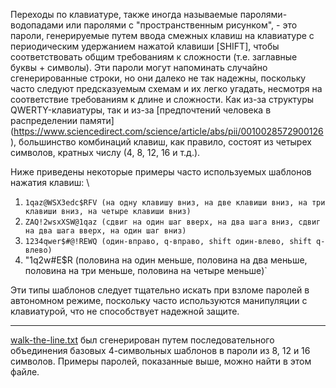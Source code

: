 Переходы по клавиатуре, также иногда называемые паролями-водопадами или паролями с "пространственным рисунком", - это пароли, генерируемые путем ввода смежных клавиш на клавиатуре с периодическим удержанием нажатой клавиши [SHIFT], чтобы соответствовать общим требованиям к сложности (т.е. заглавные буквы + символы). Эти пароли могут напоминать случайно сгенерированные строки, но они далеко не так надежны, поскольку часто следуют предсказуемым схемам и их легко угадать, несмотря на соответствие требованиям к длине и сложности. Как из-за структуры QWERTY-клавиатуры, так и из-за [предпочтений человека в распределении памяти] (https://www.sciencedirect.com/science/article/abs/pii/0010028572900126), большинство комбинаций клавиш, как правило, состоят из четырех символов, кратных числу (4, 8, 12, 16 и т.д.).

Ниже приведены некоторые примеры часто используемых шаблонов нажатия клавиш: \
1. `1qaz@WSX3edc$RFV (на одну клавишу вниз, на две клавиши вниз, на три клавиши вниз, на четыре клавиши вниз)`
2. `ZAQ!2wsxXSW@1qaz (сдвиг на один шаг вверх, на два шага вниз, сдвиг на два шага вверх, на один шаг вниз)`
3. `1234qwer$#@!REWQ (один-вправо, q-вправо, shift один-влево, shift q-влево)`
4. "1q2w#E$R (половина на один меньше, половина на два меньше, половина на три меньше, половина на четыре меньше)`

Эти типы шаблонов следует тщательно искать при взломе паролей в автономном режиме, поскольку часто используются манипуляции с клавиатурой, что не способствует надежной защите.

---

[walk-the-line.txt](https://github.com/danielmiessler/SecLists/blob/master/Passwords/Keyboard-Walks/walk-the-line.txt ) был сгенерирован путем последовательного объединения базовых 4-символьных шаблонов в пароли из 8, 12 и 16 символов. Примеры паролей, показанные выше, можно найти в этом файле.